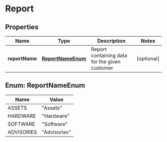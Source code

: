 

# Report


## Properties

| Name | Type | Description | Notes |
|------------ | ------------- | ------------- | -------------|
|**reportName** | [**ReportNameEnum**](#ReportNameEnum) | Report containing data for the given customer |  [optional] |



## Enum: ReportNameEnum

| Name | Value |
|---- | -----|
| ASSETS | &quot;Assets&quot; |
| HARDWARE | &quot;Hardware&quot; |
| SOFTWARE | &quot;Software&quot; |
| ADVISORIES | &quot;Advisories&quot; |



